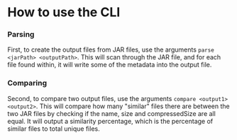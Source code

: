 # How to use the CLI

### Parsing
First, to create the output files from JAR files, use the arguments `parse <jarPath> <outputPath>`. This will scan through the JAR file, and for each file found within, it will write some of the metadata into the output file.

### Comparing #
Second, to compare two output files, use the arguments `compare <output1> <output2>`. This will compare how many "similar" files there are between the two JAR files by checking if the name, size and compressedSize are all equal. It will output a similarity percentage, which is the percentage of similar files to total unique files.

